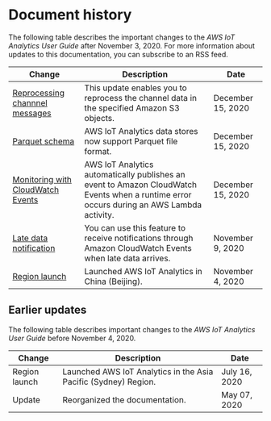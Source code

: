 # Document history<a name="doc-history"></a>

The following table describes the important changes to the *AWS IoT Analytics User Guide* after November 3, 2020\. For more information about updates to this documentation, you can subscribe to an RSS feed\.

| Change | Description | Date | 
| --- |--- |--- |
| [Reprocessing channnel messages](https://docs.aws.amazon.com/iotanalytics/latest/userguide/reprocessing.html) | This update enables you to reprocess the channel data in the specified Amazon S3 objects\. | December 15, 2020 | 
| [Parquet schema](https://docs.aws.amazon.com/iotanalytics/latest/userguide/iotanalytics-schema.html) | AWS IoT Analytics data stores now support Parquet file format\. | December 15, 2020 | 
| [Monitoring with CloudWatch Events](https://docs.aws.amazon.com/iotanalytics/latest/userguide/cloudwatch-events.html) | AWS IoT Analytics automatically publishes an event to Amazon CloudWatch Events when a runtime error occurs during an AWS Lambda activity\. | December 15, 2020 | 
| [Late data notification](https://docs.aws.amazon.com/iotanalytics/latest/userguide/late-data-notification.html) | You can use this feature to receive notifications through Amazon CloudWatch Events when late data arrives\. | November 9, 2020 | 
| [Region launch](https://docs.aws.amazon.com/general/latest/gr/iot-analytics.html) | Launched AWS IoT Analytics in China \(Beijing\)\. | November 4, 2020 | 

## Earlier updates<a name="doc-history-archive"></a>

The following table describes important changes to the *AWS IoT Analytics User Guide* before November 4, 2020\.


| Change | Description | Date | 
| --- | --- | --- | 
| Region launch | Launched AWS IoT Analytics in the Asia Pacific \(Sydney\) Region\. | July 16, 2020 | 
| Update | Reorganized the documentation\. | May 07, 2020 | 
